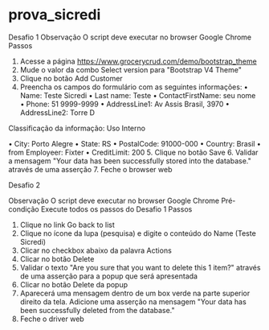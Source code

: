 # prova_sicredi

Desafio 1
Observação
O script deve executar no browser Google Chrome
Passos
1. Acesse a página https://www.grocerycrud.com/demo/bootstrap_theme
2. Mude o valor da combo Select version para "Bootstrap V4 Theme"
3. Clique no botão Add Customer
4. Preencha os campos do formulário com as seguintes informações:
• Name: Teste Sicredi
• Last name: Teste
• ContactFirstName: seu nome
• Phone: 51 9999-9999
• AddressLine1: Av Assis Brasil, 3970
• AddressLine2: Torre D

Classificação da informação: Uso Interno

• City: Porto Alegre
• State: RS
• PostalCode: 91000-000
• Country: Brasil
• from Employeer: Fixter
• CreditLimit: 200
5. Clique no botão Save
6. Validar a mensagem "Your data has been successfully stored into the database."
através de uma asserção
7. Feche o browser web

Desafio 2

Observação
O script deve executar no browser Google Chrome
Pré-condição
Execute todos os passos do Desafio 1
Passos
1. Clique no link Go back to list
2. Clique no ícone da lupa (pesquisa) e digite o conteúdo do Name (Teste Sicredi)
3. Clicar no checkbox abaixo da palavra Actions
4. Clicar no botão Delete
5. Validar o texto "Are you sure that you want to delete this 1 item?" através de uma
asserção para a popup que será apresentada
6. Clicar no botão Delete da popup
7. Aparecerá uma mensagem dentro de um box verde na parte superior direito da tela.
Adicione uma asserção na mensagem "Your data has been successfully deleted from
the database."
8. Feche o driver web
  
